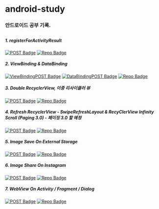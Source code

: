 # android-study
### 안드로이드 공부 기록.
##

##### 1. registerForActivityResult 
[![POST Badge](https://img.shields.io/badge/POST-000000?plastic&logoColor=white)](https://kimyunseok.tistory.com/39) 
[![Repo Badge](https://img.shields.io/badge/Git-000999?plastic&logoColor=white)](https://github.com/kimyunseok/android-study/tree/main/registerForActivityResult_example/)

##### 2. ViewBinding & DataBinding 
[![ViewBindingPOST Badge](https://img.shields.io/badge/POST-000000?plastic&logoColor=white)](https://kimyunseok.tistory.com/117) 
[![DataBindingPOST Badge](https://img.shields.io/badge/POST-000000?plastic&logoColor=white)](https://kimyunseok.tistory.com/128) 
[![Repo Badge](https://img.shields.io/badge/Git-000999?plastic&logoColor=white)](https://github.com/kimyunseok/android-study/tree/main/ViewBindingDataBindingExample/)

##### 3. Double RecyclerView, 이중 리사이클러 뷰
[![POST Badge](https://img.shields.io/badge/POST-000000?plastic&logoColor=white)](https://kimyunseok.tistory.com/130) 
[![Repo Badge](https://img.shields.io/badge/Git-000999?plastic&logoColor=white)](https://github.com/kimyunseok/android-study/tree/main/DoubleRecyclerViewUsingDataBindingExampleProject/)

##### 4. Refresh RecyclerView - SwipeRefreshLayout & RecyClerView Infinity Scroll (Paging 3.0) - 페이징 3.0 할 예정
[![POST Badge](https://img.shields.io/badge/POST-000000?plastic&logoColor=white)](https://kimyunseok.tistory.com/133) 
[![Repo Badge](https://img.shields.io/badge/Git-000999?plastic&logoColor=white)](https://github.com/kimyunseok/android-study/tree/main/RecyclerViewRefreshAndInfinityScrollExample)

##### 5. Image Save On External Storage
[![POST Badge](https://img.shields.io/badge/POST-000000?plastic&logoColor=white)](https://kimyunseok.tistory.com/137) 
[![Repo Badge](https://img.shields.io/badge/Git-000999?plastic&logoColor=white)](https://github.com/kimyunseok/android-study/tree/main/ImageSaveExampleProject/)

##### 6. Image Share On Instagram
[![POST Badge](https://img.shields.io/badge/POST-000000?plastic&logoColor=white)](https://kimyunseok.tistory.com/139) 
[![Repo Badge](https://img.shields.io/badge/Git-000999?plastic&logoColor=white)](https://github.com/kimyunseok/android-study/tree/main/InstagramShareExampleProject)

##### 7. WebView On Activity / Fragment / Dialog
[![POST Badge](https://img.shields.io/badge/POST-000000?plastic&logoColor=white)](https://kimyunseok.tistory.com/141) 
[![Repo Badge](https://img.shields.io/badge/Git-000999?plastic&logoColor=white)](https://github.com/kimyunseok/android-study/tree/main/WebViewExampleProject)
